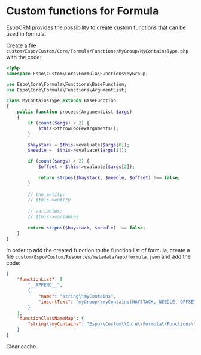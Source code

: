 # Custom functions for Formula

EspoCRM provides the possibility to create custom functions that can be used in formula. 

Create a file `custom/Espo/Custom/Core/Formula/Functions/MyGroup/MyContainsType.php` with the code:

```php
<?php
namespace Espo\Custom\Core\Formula\Functions\MyGroup;

use Espo\Core\Formula\Functions\BaseFunction;
use Espo\Core\Formula\Functions\ArgumentList;

class MyContainsType extends BaseFunction
{
    public function process(ArgumentList $args)
    {
        if (count($args) < 2) {
            $this->throwTooFewArguments();
        }

        $haystack = $this->evaluate($args[0]);
        $needle =  $this->evaluate($args[1]);

        if (count($args) > 2) {
            $offset = $this->evaluate($args[2]);
            
            return strpos($haystack, $needle, $offset) !== false;
        }
        
        // the entity:
        // $this->entity
        
        // variables:
        // $this->variables
        
        return strpos($haystack, $needle) !== false;
    }
}
```

In order to add the created function to the function list of formula, create a file `custom/Espo/Custom/Resources/metadata/app/formula.json` and add the code:
```json
{
    "functionList": [
        "__APPEND__",
        {
            "name": "string\\myContains",
            "insertText": "myGroup\\myContains(HAYSTACK, NEEDLE, OFFSET)"
        }
    ],
    "functionClassNameMap": {
        "string\\myContains": "Espo\\Custom\\Core\\Formula\\Functions\\MyGroup\\MyContainsType"
    }
}
```

Clear cache.
